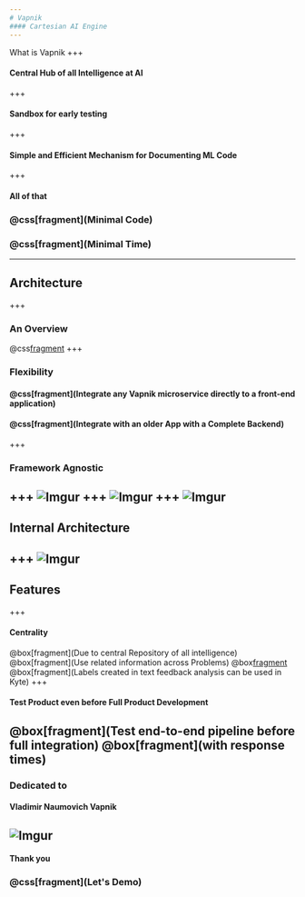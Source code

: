 ```yaml
---
# Vapnik
#### Cartesian AI Engine
---
```

What is Vapnik
+++
#### Central Hub of all Intelligence at AI
+++
#### Sandbox for early testing
+++
#### Simple and Efficient Mechanism for Documenting ML Code
+++
#### All of that
### @css[fragment](Minimal Code)
### @css[fragment](Minimal Time)
---
## Architecture
+++
### An Overview
@css[fragment](![Imgur](https://i.imgur.com/GzzDhjC.png))
+++
### Flexibility
#### @css[fragment](Integrate any Vapnik microservice directly to a front-end application)
#### @css[fragment](Integrate with an older App with a Complete Backend)
+++
### Framework Agnostic
+++
![Imgur](https://i.imgur.com/kYXmBTD.png)
+++
![Imgur](https://i.imgur.com/JSoVXpr.png)
+++
![Imgur](https://i.imgur.com/7eJk4YI.png)
---
## Internal Architecture
+++
![Imgur](https://i.imgur.com/G19f8Ky.png)
---
## Features
+++
#### Centrality
@box[fragment](Due to central Repository of all intelligence)
@box[fragment](Use related information across Problems)
@box[fragment](Example:)
@box[fragment](Labels created in text feedback analysis can be used in Kyte)
+++
#### Test Product even before Full Product Development
@box[fragment](Test end-to-end pipeline before full integration)
@box[fragment](with response times)
---
### Dedicated to
#### Vladimir Naumovich Vapnik
![Imgur](https://i.imgur.com/59J5hT1.png)
---
#### Thank you
### @css[fragment](Let's Demo)
